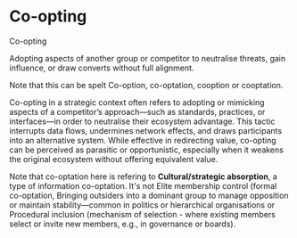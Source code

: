 # Co-opting

Co-opting

Adopting aspects of another group or competitor to neutralise threats, gain influence, or draw converts without full alignment.

Note that this can be spelt Co-option, co-optation, cooption or cooptation.

Co-opting in a strategic context often refers to adopting or mimicking aspects of a competitor’s approach—such as standards, practices, or interfaces—in order to neutralise their ecosystem advantage. This tactic interrupts data flows, undermines network effects, and draws participants into an alternative system. While effective in redirecting value, co-opting can be perceived as parasitic or opportunistic, especially when it weakens the original ecosystem without offering equivalent value.


Note that co-optation here is refering to **Cultural/strategic absorption**, a type of information co-optation. It's not Elite membership control (formal co-optation, Bringing outsiders into a dominant group to manage opposition or maintain stability—common in politics or hierarchical organisations or Procedural inclusion (mechanism of selection - where existing members select or invite new members, e.g., in governance or boards).
